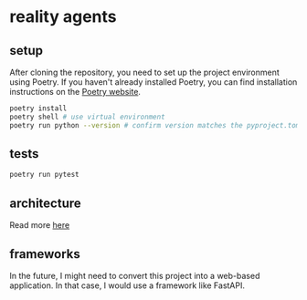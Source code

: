# reality agents

## setup

After cloning the repository, you need to set up the project environment using Poetry. If you haven't already installed Poetry, you can find installation instructions on the [Poetry website](https://python-poetry.org/docs/).

 ```bash
 poetry install
 poetry shell # use virtual environment
 poetry run python --version # confirm version matches the pyproject.toml
```

## tests

```bash
poetry run pytest
```


## architecture

Read more [here](./reality_agents/README.md)

## frameworks

In the future, I might need to convert this project into a web-based application. In that case, I would use a framework like FastAPI. 
